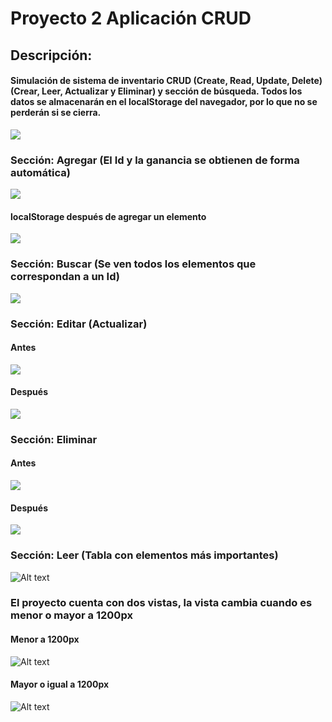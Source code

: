 # Proyecto 2 Aplicación CRUD

## Descripción: 
#### Simulación de sistema de inventario CRUD (Create, Read, Update, Delete) (Crear, Leer, Actualizar y Eliminar) y sección de búsqueda. Todos los datos se almacenarán en el localStorage del navegador, por lo que no se perderán si se cierra.
![](assets/README%2000.png)

### Sección: Agregar (El Id y la ganancia se obtienen de forma automática)

![](assets/README%2003.png)

#### localStorage después de agregar un elemento

![](assets/README%2004.png)

### Sección: Buscar (Se ven todos los elementos que correspondan a un Id)

![](assets/README%2005.png)

### Sección: Editar (Actualizar)

#### Antes

![](assets/README%2006.png)

#### Después

![](assets/README%2007.png)

### Sección: Eliminar

#### Antes

![](assets/README%2008.png)

#### Después

![](assets/README%2009.png)

### Sección: Leer (Tabla con elementos más importantes)

![Alt text](assets/README%2010.png)


### El proyecto cuenta con dos vistas, la vista cambia cuando es menor o mayor a 1200px 

#### Menor a 1200px

![Alt text](assets/README%2002.png)

#### Mayor o igual a 1200px

![Alt text](assets/README%2001.png)